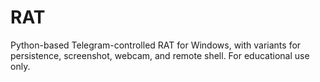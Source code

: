 # RAT
Python-based Telegram-controlled RAT for Windows, with variants for persistence, screenshot, webcam, and remote shell. For educational use only.
